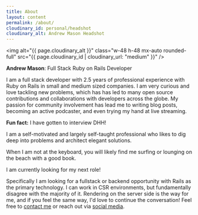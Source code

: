 ```yaml
---
title: About
layout: content
permalink: /about/
cloudinary_id: personal/headshot
cloudinary_alt: Andrew Mason Headshot
---
```

<img alt="{{ page.cloudinary_alt }}" class="w-48 h-48 mx-auto rounded-full" src="{{ page.cloudinary_id | cloudinary_url: "medium" }}" />

__Andrew Mason__: Full Stack Ruby on Rails Developer

I am a full stack developer with 2.5 years of professional experience with Ruby on Rails in small and medium sized companies. I am very curious and love tackling new problems, which has has led to many open source contributions and collaborations with developers across the globe. My passion for community involvement has lead me to writing blog posts, becoming an active podcaster, and even trying my hand at live streaming.

__Fun fact:__ I have gotten to interview DHH!

I am a self-motivated and largely self-taught professional who likes to dig deep into problems and architect elegant solutions.

When I am not at the keyboard, you will likely find me surfing or lounging on the beach with a good book.

I am currently looking for my next role!

Specifically I am looking for a fullstack or backend opportunity with Rails as the primary technology. I can work in CSR environments, but fundamentally disagree with the majority of it. Rendering on the server side is the way for me, and if you feel the same way, I'd love to continue the conversation! Feel free to [contact me](/contact) or reach out via [social media](/social-media).
